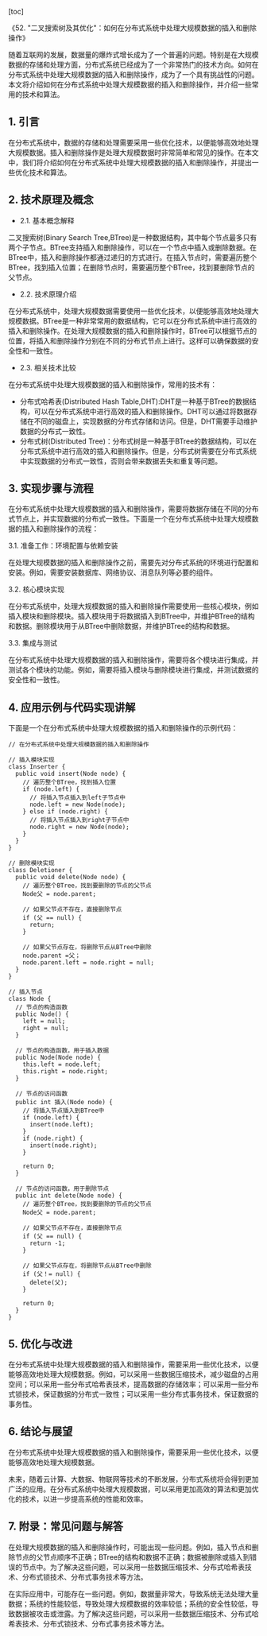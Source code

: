 
[toc]                    
                
                
《52. "二叉搜索树及其优化"：如何在分布式系统中处理大规模数据的插入和删除操作》

随着互联网的发展，数据量的爆炸式增长成为了一个普遍的问题。特别是在大规模数据的存储和处理方面，分布式系统已经成为了一个非常热门的技术方向。如何在分布式系统中处理大规模数据的插入和删除操作，成为了一个具有挑战性的问题。本文将介绍如何在分布式系统中处理大规模数据的插入和删除操作，并介绍一些常用的技术和算法。

## 1. 引言

在分布式系统中，数据的存储和处理需要采用一些优化技术，以便能够高效地处理大规模数据。插入和删除操作是处理大规模数据时非常简单和常见的操作。在本文中，我们将介绍如何在分布式系统中处理大规模数据的插入和删除操作，并提出一些优化技术和算法。

## 2. 技术原理及概念

- 2.1. 基本概念解释

二叉搜索树(Binary Search Tree,BTree)是一种数据结构，其中每个节点最多只有两个子节点。BTree支持插入和删除操作，可以在一个节点中插入或删除数据。在BTree中，插入和删除操作都通过递归的方式进行。在插入节点时，需要遍历整个BTree，找到插入位置；在删除节点时，需要遍历整个BTree，找到要删除节点的父节点。

- 2.2. 技术原理介绍

在分布式系统中，处理大规模数据需要使用一些优化技术，以便能够高效地处理大规模数据。BTree是一种非常常用的数据结构，它可以在分布式系统中进行高效的插入和删除操作。在处理大规模数据的插入和删除操作时，BTree可以根据节点的位置，将插入和删除操作分别在不同的分布式节点上进行。这样可以确保数据的安全性和一致性。

- 2.3. 相关技术比较

在分布式系统中处理大规模数据的插入和删除操作，常用的技术有：

* 分布式哈希表(Distributed Hash Table,DHT):DHT是一种基于BTree的数据结构，可以在分布式系统中进行高效的插入和删除操作。DHT可以通过将数据存储在不同的磁盘上，实现数据的分布式存储和访问。但是，DHT需要手动维护数据的分布式一致性。
* 分布式树(Distributed Tree)：分布式树是一种基于BTree的数据结构，可以在分布式系统中进行高效的插入和删除操作。但是，分布式树需要在分布式系统中实现数据的分布式一致性，否则会带来数据丢失和重复等问题。

## 3. 实现步骤与流程

在分布式系统中处理大规模数据的插入和删除操作，需要将数据存储在不同的分布式节点上，并实现数据的分布式一致性。下面是一个在分布式系统中处理大规模数据的插入和删除操作的流程：

3.1. 准备工作：环境配置与依赖安装

在处理大规模数据的插入和删除操作之前，需要先对分布式系统的环境进行配置和安装。例如，需要安装数据库、网络协议、消息队列等必要的组件。

3.2. 核心模块实现

在分布式系统中，处理大规模数据的插入和删除操作需要使用一些核心模块，例如插入模块和删除模块。插入模块用于将数据插入到BTree中，并维护BTree的结构和数据。删除模块用于从BTree中删除数据，并维护BTree的结构和数据。

3.3. 集成与测试

在分布式系统中处理大规模数据的插入和删除操作，需要将各个模块进行集成，并测试各个模块的功能。例如，需要将插入模块与删除模块进行集成，并测试数据的安全性和一致性。

## 4. 应用示例与代码实现讲解

下面是一个在分布式系统中处理大规模数据的插入和删除操作的示例代码：

```
// 在分布式系统中处理大规模数据的插入和删除操作

// 插入模块实现
class Inserter {
  public void insert(Node node) {
    // 遍历整个BTree，找到插入位置
    if (node.left) {
      // 将插入节点插入到left子节点中
      node.left = new Node(node);
    } else if (node.right) {
      // 将插入节点插入到right子节点中
      node.right = new Node(node);
    }
  }
}

// 删除模块实现
class Deletioner {
  public void delete(Node node) {
    // 遍历整个BTree，找到要删除的节点的父节点
    Node父 = node.parent;

    // 如果父节点不存在，直接删除节点
    if (父 == null) {
      return;
    }

    // 如果父节点存在，将删除节点从BTree中删除
    node.parent =父；
    node.parent.left = node.right = null;
  }
}

// 插入节点
class Node {
  // 节点的构造函数
  public Node() {
    left = null;
    right = null;
  }

  // 节点的构造函数，用于插入数据
  public Node(Node node) {
    this.left = node.left;
    this.right = node.right;
  }

  // 节点的访问函数
  public int 插入(Node node) {
    // 将插入节点插入到BTree中
    if (node.left) {
      insert(node.left);
    }
    if (node.right) {
      insert(node.right);
    }

    return 0;
  }

  // 节点的访问函数，用于删除节点
  public int delete(Node node) {
    // 遍历整个BTree，找到要删除的节点的父节点
    Node父 = node.parent;

    // 如果父节点不存在，直接删除节点
    if (父 == null) {
      return -1;
    }

    // 如果父节点存在，将删除节点从BTree中删除
    if (父！= null) {
      delete(父);
    }

    return 0;
  }
}
```

## 5. 优化与改进

在分布式系统中处理大规模数据的插入和删除操作，需要采用一些优化技术，以便能够高效地处理大规模数据。例如，可以采用一些数据压缩技术，减少磁盘的占用空间；可以采用一些分布式哈希表技术，提高数据的存储效率；可以采用一些分布式锁技术，保证数据的分布式一致性；可以采用一些分布式事务技术，保证数据的事务性。

## 6. 结论与展望

在分布式系统中处理大规模数据的插入和删除操作，需要采用一些优化技术，以便能够高效地处理大规模数据。

未来，随着云计算、大数据、物联网等技术的不断发展，分布式系统将会得到更加广泛的应用。在分布式系统中处理大规模数据，可以采用更加高效的算法和更加优化的技术，以进一步提高系统的性能和效率。

## 7. 附录：常见问题与解答

在处理大规模数据的插入和删除操作时，可能出现一些问题。例如，插入节点和删除节点的父节点顺序不正确；BTree的结构和数据不正确；数据被删除或插入到错误的节点中。为了解决这些问题，可以采用一些数据压缩技术、分布式哈希表技术、分布式锁技术、分布式事务技术等方法。

在实际应用中，可能存在一些问题。例如，数据量非常大，导致系统无法处理大量数据；系统的性能较低，导致处理大规模数据的效率较低；系统的安全性较低，导致数据被攻击或泄露。为了解决这些问题，可以采用一些数据压缩技术、分布式哈希表技术、分布式锁技术、分布式事务技术等方法。

